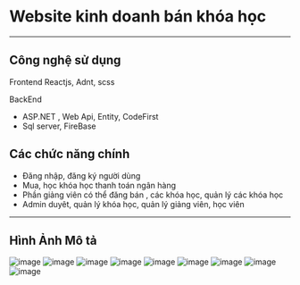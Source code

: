 <h1>Website kinh doanh bán khóa học</h1>

<hr/>
<h2>Công nghệ sử dụng</h2>

Frontend
Reactjs, Adnt, scss

BackEnd
<ul>
  <li> ASP.NET , Web Api, Entity, CodeFirst</li>
  <li>Sql server, FireBase</li>
</ul>

<h2>Các chức năng chính</h2>

<ul>
  <li>Đăng nhập, đăng ký người dùng</li>
  <li>Mua, học khóa học thanh toán ngân hàng</li>
  <li>Phần giảng viên có thể đăng bán , các khóa học, quản lý các khóa học</li>
  <li>Admin duyêt, quản lý khóa học, quản lý giảng viên, học viên</li>
</ul>
<hr />

<h2>Hình Ảnh Mô tả</h2>

![image](https://github.com/user-attachments/assets/6556f9c9-75f6-4f75-87a5-b7a547c80660)
![image](https://github.com/user-attachments/assets/71125604-ad70-4345-88e0-34934e28871b)
![image](https://github.com/user-attachments/assets/12b9b4a4-65fc-4e3e-b607-8af6639621ba)
![image](https://github.com/user-attachments/assets/9281688b-5a53-4f75-838e-689eadba4c3d)
![image](https://github.com/user-attachments/assets/0bc1f114-b244-446a-a97c-9ad4ea8faac7)
![image](https://github.com/user-attachments/assets/a4d4d3b1-0cc9-4f82-94fc-9ded35fc0817)
![image](https://github.com/user-attachments/assets/90da6a1f-8619-4680-ad65-bf65ba3033aa)
![image](https://github.com/user-attachments/assets/9ef9dce6-0d3c-49e0-ad67-6f904abcf9bb)
![image](https://github.com/user-attachments/assets/d257e7bf-453b-4b18-9d14-a4429625a07b)












